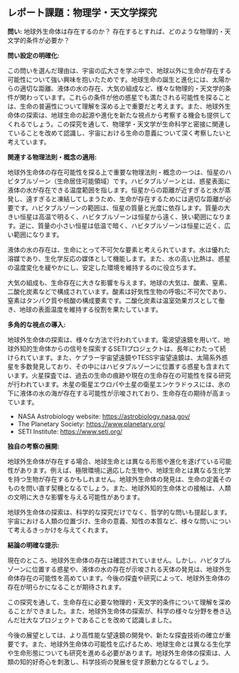 ## レポート課題：物理学・天文学探究

**問い:** 地球外生命体は存在するのか？ 存在するとすれば、どのような物理的・天文学的条件が必要か？

**問い設定の明確化:**

この問いを選んだ理由は、宇宙の広大さを学ぶ中で、地球以外に生命が存在する可能性について強い興味を抱いたためです。地球生命の誕生と進化には、太陽からの適切な距離、液体の水の存在、大気の組成など、様々な物理的・天文学的条件が関わっています。これらの条件が他の惑星でも満たされる可能性を探ることは、生命の普遍性について理解を深める上で重要だと考えます。また、地球外生命体の探索は、地球生命の起源や進化を新たな視点から考察する機会も提供してくれるでしょう。この探究を通して、物理学・天文学が生命科学と密接に関連していることを改めて認識し、宇宙における生命の意義について深く考察したいと考えています。

**関連する物理法則・概念の適用:**

地球外生命体の存在可能性を探る上で重要な物理法則・概念の一つは、恒星のハビタブルゾーン（生命居住可能領域）です。ハビタブルゾーンとは、惑星表面に液体の水が存在できる温度範囲を指します。恒星からの距離が近すぎると水が蒸発し、遠すぎると凍結してしまうため、生命が存在するためには適切な距離が必要です。ハビタブルゾーンの範囲は、恒星の質量と光度に依存します。質量の大きい恒星は高温で明るく、ハビタブルゾーンは恒星から遠く、狭い範囲になります。逆に、質量の小さい恒星は低温で暗く、ハビタブルゾーンは恒星に近く、広い範囲になります。

液体の水の存在は、生命にとって不可欠な要素と考えられています。水は優れた溶媒であり、生化学反応の媒体として機能します。また、水の高い比熱は、惑星の温度変化を緩やかにし、安定した環境を維持するのに役立ちます。

大気の組成も、生命存在に大きな影響を与えます。地球の大気は、酸素、窒素、二酸化炭素などで構成されています。酸素は好気性生物の呼吸に不可欠であり、窒素はタンパク質や核酸の構成要素です。二酸化炭素は温室効果ガスとして働き、地球の表面温度を維持する役割を果たしています。

**多角的な視点の導入:**

地球外生命体の探索は、様々な方法で行われています。電波望遠鏡を用いて、地球外知的生命体からの信号を探索するSETIプロジェクトは、長年にわたって続けられています。また、ケプラー宇宙望遠鏡やTESS宇宙望遠鏡は、太陽系外惑星を多数発見しており、その中にはハビタブルゾーンに位置する惑星も含まれています。火星探査では、過去の生命の痕跡や現在の生命存在の可能性を探る研究が行われています。木星の衛星エウロパや土星の衛星エンケラドゥスには、氷の下に液体の水の海が存在する可能性が示唆されており、生命存在の期待が高まっています。

* NASA Astrobiology website: https://astrobiology.nasa.gov/
* The Planetary Society: https://www.planetary.org/
* SETI Institute: https://www.seti.org/

**独自の考察の展開:**

地球外生命体が存在する場合、地球生命とは異なる形態や進化を遂げている可能性があります。例えば、極限環境に適応した生物や、地球生命とは異なる生化学を持つ生物が存在するかもしれません。地球外生命体の発見は、生命の定義そのものを問い直す契機となるでしょう。また、地球外知的生命体との接触は、人類の文明に大きな影響を与える可能性があります。

地球外生命体の探索は、科学的な探究だけでなく、哲学的な問いも提起します。宇宙における人類の位置づけ、生命の意義、知性の本質など、様々な問いについて考えるきっかけを与えてくれます。

**結論の明確な提示:**

現在のところ、地球外生命体の存在は確認されていません。しかし、ハビタブルゾーンに位置する惑星や、液体の水の存在が示唆される天体の発見は、地球外生命体存在の可能性を高めています。今後の探査や研究によって、地球外生命体の存在が明らかになることが期待されます。

この探究を通して、生命存在に必要な物理的・天文学的条件について理解を深めることができました。また、地球外生命体の探索が、科学の様々な分野を巻き込んだ壮大なプロジェクトであることを改めて認識しました。

今後の展望としては、より高性能な望遠鏡の開発や、新たな探査技術の確立が重要です。また、地球外生命体の可能性を広げるため、地球生命とは異なる生化学や生命形態についても研究を進める必要があります。地球外生命体の探索は、人類の知的好奇心を刺激し、科学技術の発展を促す原動力となるでしょう。
